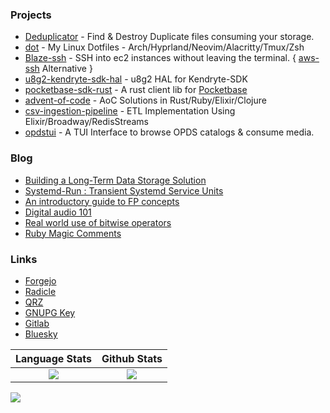 ### Projects
- [Deduplicator](https://github.com/sreedevk/deduplicator) - Find & Destroy Duplicate files consuming your storage.
- [dot](https://github.com/sreedevk/dot) - My Linux Dotfiles - Arch/Hyprland/Neovim/Alacritty/Tmux/Zsh
- [Blaze-ssh](https://github.com/sreedevk/blaze-ssh) - SSH into ec2 instances without leaving the terminal. { [aws-ssh](https://github.com/sreedevk/aws-ssh) Alternative }
- [u8g2-kendryte-sdk-hal](https://github.com/sreedevk/u8g2-kendryte-sdk-hal) - u8g2 HAL for Kendryte-SDK
- [pocketbase-sdk-rust](https://github.com/sreedevk/pocketbase-sdk-rust) - A rust client lib for [Pocketbase](https://pocketbase.io/)
- [advent-of-code](https://github.com/sreedevk/advent-of-code) - AoC Solutions in Rust/Ruby/Elixir/Clojure
- [csv-ingestion-pipeline](https://github.com/sreedevk/csv-ingestion-pipeline) - ETL Implementation Using Elixir/Broadway/RedisStreams
- [opdstui](https://github.com/sreedevk/opdstui) - A TUI Interface to browse OPDS catalogs & consume media.

### Blog
- [Building a Long-Term Data Storage Solution](https://devtechnica.com/posts/building-a-long-term-storage-solution/)
- [Systemd-Run : Transient Systemd Service Units](https://devtechnica.com/posts/systemd-run/)
- [An introductory guide to FP concepts](https://medium.com/tarkalabs/an-introductory-guide-to-functional-programming-concepts-5d23abf0b03a)
- [Digital audio 101](https://medium.com/tarkalabs/digital-audio-101-playing-audio-from-a-microcontroller-5df1463616c)
- [Real world use of bitwise operators](https://medium.com/tarkalabs/real-world-uses-of-bitwise-operators-c41429df507f)
- [Ruby Magic Comments](https://medium.com/tarkalabs/all-you-need-to-know-about-comments-in-ruby-97d991714cf3)

### Links
- [Forgejo](https://git.devtechnica.com)
- [Radicle](https://code.devtechnica.com)
- [QRZ](https://www.qrz.com/db/KD2ZWB)
- [GNUPG Key](https://sree.dev/sreedev.gpg.txt)
- [Gitlab](https://gitlab.com/sreedevk)
- [Bluesky](https://bsky.app/profile/sree.dev) 

Language Stats             |  Github Stats             
:-------------------------:|:-------------------------:
![](https://github-readme-stats.vercel.app/api/top-langs/?username=sreedevk&hide=javascript,html,erlang,scss,css,QML&langs_count=10&theme=midnight-purple&layout=compact)  | ![](https://github-readme-stats.vercel.app/api?username=sreedevk&theme=midnight-purple&count_private=true&show_icons=true) 

![](https://activity-graph.herokuapp.com/graph?username=sreedevk&theme=react-dark)
